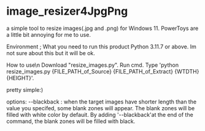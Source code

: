 # image_resizer4JpgPng
a simple tool to resize images(.jpg and .png) for Windows 11. 
PowerToys are a little bit annoying for me to use. 

Environment ; What you need to run this product
  Python 3.11.7 or above. Im not sure about this but it will be ok.

How to use\n
  Download "resize_images.py". 
  Run cmd. 
  Type 'python resize_images.py {FILE_PATH_of_Source} {FILE_PATH_of_Extract} {WTDTH} {HEIGHT}'. 
  

pretty simple:)

options:
  --blackback
      : when the target images have shorter length than the value you specifed, some blank zones will appear. 
      The blank zones will be filled with white color by defauit. 
      By adding '--blackback'at the end of the command, the blank zones will be filled with black.  
